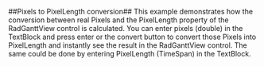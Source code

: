 ##Pixels to PixelLength conversion##
This example demonstrates how the conversion between real Pixels and the PixelLength property of the RadGanttView control is calculated. You can enter pixels (double) in the TextBlock and press enter or the convert button to convert those Pixels into PixelLength and instantly see the result in the RadGanttView control. The same could be done by entering PixelLength (TimeSpan) in the TextBlock.